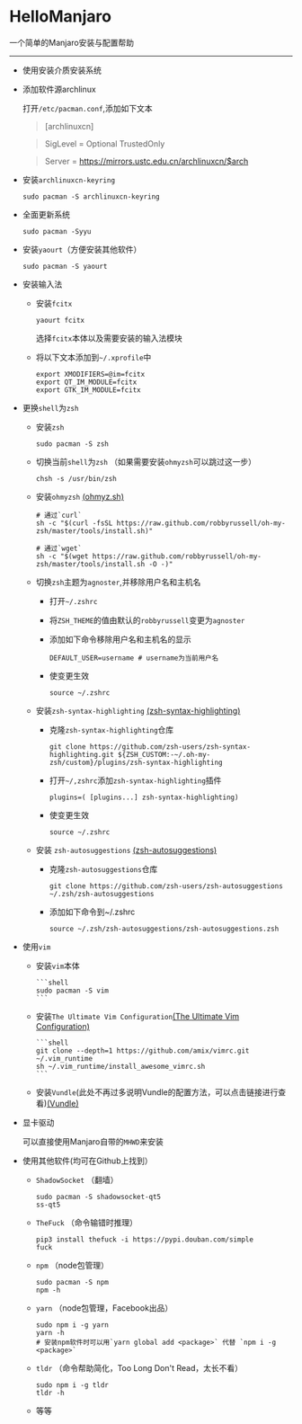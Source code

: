 # HelloManjaro

一个简单的Manjaro安装与配置帮助

------
* 使用安装介质安装系统
* 添加软件源archlinux

  打开`/etc/pacman.conf`,添加如下文本
  
  >[archlinuxcn]

  >SigLevel = Optional TrustedOnly

  >Server = https://mirrors.ustc.edu.cn/archlinuxcn/$arch
    
* 安装`archlinuxcn-keyring`

    ```shell
    sudo pacman -S archlinuxcn-keyring
    ```
* 全面更新系统

    ```shell
    sudo pacman -Syyu
    ```
* 安装`yaourt`（方便安装其他软件）

    ```shell
    sudo pacman -S yaourt
    ```
* 安装输入法

  - 安装`fcitx`

    ```shell
    yaourt fcitx
    ```
    选择`fcitx`本体以及需要安装的输入法模块

  - 将以下文本添加到`~/.xprofile`中

    ```shell
    export XMODIFIERS=@im=fcitx
    export QT_IM_MODULE=fcitx
    export GTK_IM_MODULE=fcitx

    ```
* 更换`shell`为`zsh`

  - 安装`zsh`

    ```shell
    sudo pacman -S zsh
    ```
    
  - 切换当前`shell`为`zsh` （如果需要安装`ohmyzsh`可以跳过这一步）
    
    ```shell
    chsh -s /usr/bin/zsh
    ```
  - 安装`ohmyzsh` [(ohmyz.sh)](https://ohmyz.sh)

    ```shell
    # 通过`curl`
    sh -c "$(curl -fsSL https://raw.github.com/robbyrussell/oh-my-zsh/master/tools/install.sh)"
    
    # 通过`wget`
    sh -c "$(wget https://raw.github.com/robbyrussell/oh-my-zsh/master/tools/install.sh -O -)"
    ```
    
  - 切换`zsh`主题为`agnoster`,并移除用户名和主机名

    * 打开`~/.zshrc`
    * 将`ZSH_THEME`的值由默认的`robbyrussell`变更为`agnoster`
    * 添加如下命令移除用户名和主机名的显示
    
        ```shell
        DEFAULT_USER=username # username为当前用户名
        ```
    
    * 使变更生效
    
        ```shell
        source ~/.zshrc
        ```

  - 安装`zsh-syntax-highlighting` [(zsh-syntax-highlighting)](https://github.com/zsh-users/zsh-syntax-highlighting)

    * 克隆`zsh-syntax-highlighting`仓库

        ```shell
        git clone https://github.com/zsh-users/zsh-syntax-highlighting.git ${ZSH_CUSTOM:-~/.oh-my-zsh/custom}/plugins/zsh-syntax-highlighting
        ```
        
    * 打开`~/,zshrc`添加`zsh-syntax-highlighting`插件
    
        ```shell
        plugins=( [plugins...] zsh-syntax-highlighting)
        ```
    * 使变更生效
    
        ```shell
        source ~/.zshrc
        ```

  - 安装 `zsh-autosuggestions` [(zsh-autosuggestions)](https://github.com/zsh-users/autosuggestions)
    
    * 克隆`zsh-autosuggestions`仓库
    
        ```shell
        git clone https://github.com/zsh-users/zsh-autosuggestions ~/.zsh/zsh-autosuggestions
        ```
        
    * 添加如下命令到~/.zshrc
    
        ```shell
        source ~/.zsh/zsh-autosuggestions/zsh-autosuggestions.zsh
        ```

* 使用`vim`

  - 安装`vim`本体

        ```shell
        sudo pacman -S vim
        ```
        
  - 安装`The Ultimate Vim Configuration`[(The Ultimate Vim Configuration)](https://github.com/amix/vimrc)
        
        ```shell
        git clone --depth=1 https://github.com/amix/vimrc.git ~/.vim_runtime
        sh ~/.vim_runtime/install_awesome_vimrc.sh
        ```

  - 安装`Vundle`(此处不再过多说明Vundle的配置方法，可以点击链接进行查看)[(Vundle)](https://github.com/VundleVim/Vundle.vim)

* 显卡驱动

  可以直接使用Manjaro自带的`MHWD`来安装

* 使用其他软件(均可在Github上找到）

  - `ShadowSocket` （翻墙）

    ```shell
    sudo pacman -S shadowsocket-qt5
    ss-qt5
    ```
    

  - `TheFuck` （命令输错时推理）
    
    ```python3
    pip3 install thefuck -i https://pypi.douban.com/simple
    fuck
    ```
    
  - `npm` （node包管理）

    ```shell
    sudo pacman -S npm
    npm -h
    ```

  - `yarn` （node包管理，Facebook出品）
    
    ```shell
    sudo npm i -g yarn
    yarn -h
    # 安装npm软件时可以用`yarn global add <package>` 代替 `npm i -g <package>`
    ```

  - `tldr` （命令帮助简化，Too Long Don't Read，太长不看）
    
    ```shell
    sudo npm i -g tldr
    tldr -h
    ```
    
  - 等等
